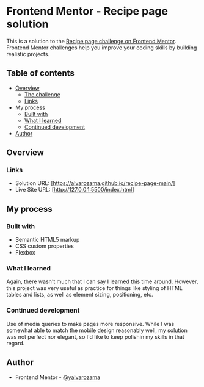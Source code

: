 # Frontend Mentor - Recipe page solution

This is a solution to the [Recipe page challenge on Frontend Mentor](https://www.frontendmentor.io/challenges/recipe-page-KiTsR8QQKm). Frontend Mentor challenges help you improve your coding skills by building realistic projects. 

## Table of contents

- [Overview](#overview)
  - [The challenge](#the-challenge)
  - [Links](#links)
- [My process](#my-process)
  - [Built with](#built-with)
  - [What I learned](#what-i-learned)
  - [Continued development](#continued-development)
- [Author](#author)

## Overview

### Links

- Solution URL: [https://alvarozama.github.io/recipe-page-main/]
- Live Site URL: [http://127.0.0.1:5500/index.html]

## My process

### Built with

- Semantic HTML5 markup
- CSS custom properties
- Flexbox

### What I learned

Again, there wasn't much that I can say I learned this time around. However, this project was very useful as practice for things like styling of HTML tables and lists, as well as element sizing, positioning, etc.


### Continued development

Use of media queries to make pages more responsive. While I was somewhat able to match the mobile design reasonably well, my solution was not perfect nor elegant, so I'd like to keep polishin my skills in that regard.

## Author

- Frontend Mentor - [@yalvarozama](https://www.frontendmentor.io/profile/alvarozama)



